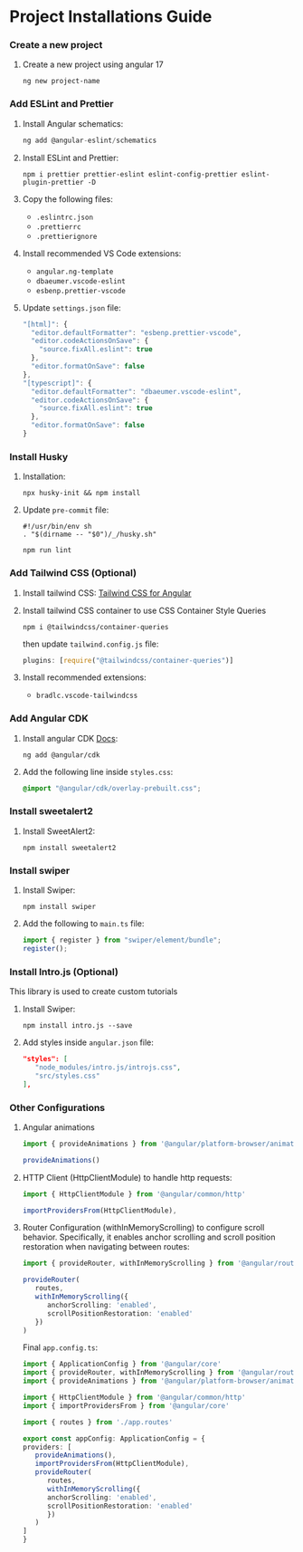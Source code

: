 # Project Installations Guide

### Create a new project

1. Create a new project using angular 17

   ```
   ng new project-name
   ```

### Add ESLint and Prettier

1. Install Angular schematics:

   ```js
   ng add @angular-eslint/schematics
   ```

2. Install ESLint and Prettier:

   ```
   npm i prettier prettier-eslint eslint-config-prettier eslint-plugin-prettier -D
   ```

3. Copy the following files:

   - `.eslintrc.json`
   - `.prettierrc`
   - `.prettierignore`

4. Install recommended VS Code extensions:

   - `angular.ng-template`
   - `dbaeumer.vscode-eslint`
   - `esbenp.prettier-vscode`

5. Update `settings.json` file:

   ```js
   "[html]": {
     "editor.defaultFormatter": "esbenp.prettier-vscode",
     "editor.codeActionsOnSave": {
       "source.fixAll.eslint": true
     },
     "editor.formatOnSave": false
   },
   "[typescript]": {
     "editor.defaultFormatter": "dbaeumer.vscode-eslint",
     "editor.codeActionsOnSave": {
       "source.fixAll.eslint": true
     },
     "editor.formatOnSave": false
   }
   ```

### Install Husky

1. Installation: 
   ```
   npx husky-init && npm install
   ```

2. Update `pre-commit` file:
   ```
   #!/usr/bin/env sh
   . "$(dirname -- "$0")/_/husky.sh"

   npm run lint
   ```

### Add Tailwind CSS (Optional)

1. Install tailwind CSS: [Tailwind CSS for Angular](https://tailwindcss.com/docs/guides/angular)

2. Install tailwind CSS container to use CSS Container Style Queries

   ```
   npm i @tailwindcss/container-queries
   ```

   then update `tailwind.config.js` file:

   ```js
   plugins: [require("@tailwindcss/container-queries")]
   ```

3. Install recommended extensions:
   - `bradlc.vscode-tailwindcss`

### Add Angular CDK

1. Install angular CDK [Docs](https://material.angular.io/cdk/categories):

   ```
   ng add @angular/cdk
   ```

2. Add the following line inside `styles.css`:

   ```css
   @import "@angular/cdk/overlay-prebuilt.css";
   ```

### Install sweetalert2

1. Install SweetAlert2:
   ```
   npm install sweetalert2
   ```

### Install swiper

1. Install Swiper:

   ```
   npm install swiper
   ```

2. Add the following to `main.ts` file:

   ```js
   import { register } from "swiper/element/bundle";
   register();
   ```

### Install Intro.js (Optional)
   This library is used to create custom tutorials

1. Install Swiper:

   ```
   npm install intro.js --save
   ```

2. Add styles inside `angular.json` file:
   ``` json
   "styles": [
      "node_modules/intro.js/introjs.css",
      "src/styles.css"
   ],
   ```

### Other Configurations

1. Angular animations
   ```ts
   import { provideAnimations } from '@angular/platform-browser/animations'

   provideAnimations()
   ```

2. HTTP Client (HttpClientModule) to handle http requests:
   ```ts
   import { HttpClientModule } from '@angular/common/http'

   importProvidersFrom(HttpClientModule),
   ```

3. Router Configuration (withInMemoryScrolling) to configure scroll behavior. Specifically, it enables anchor scrolling and scroll position restoration when navigating between routes:

   ```ts
   import { provideRouter, withInMemoryScrolling } from '@angular/router'

   provideRouter(
      routes,
      withInMemoryScrolling({
         anchorScrolling: 'enabled',
         scrollPositionRestoration: 'enabled'
      })
   )
   ```

   Final `app.config.ts`:
   
   ```ts
   import { ApplicationConfig } from '@angular/core'
   import { provideRouter, withInMemoryScrolling } from '@angular/router'
   import { provideAnimations } from '@angular/platform-browser/animations'

   import { HttpClientModule } from '@angular/common/http'
   import { importProvidersFrom } from '@angular/core'

   import { routes } from './app.routes'

   export const appConfig: ApplicationConfig = {
   providers: [
      provideAnimations(),
      importProvidersFrom(HttpClientModule),
      provideRouter(
         routes,
         withInMemoryScrolling({
         anchorScrolling: 'enabled',
         scrollPositionRestoration: 'enabled'
         })
      )
   ]
   }
   ```
